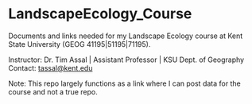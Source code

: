 # LandscapeEcology_Course
Documents and links needed for my Landscape Ecology course at Kent State University (GEOG 41195|51195|71195).

Instructor: Dr. Tim Assal | Assistant Professor | KSU Dept. of Geography Contact: tassal@kent.edu

Note: This repo largely functions as a link where I can post data for the course and not a true repo.
